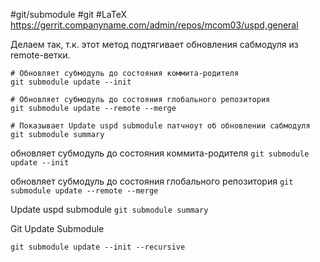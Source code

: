#git/submodule #git #LaTeX
https://gerrit.companyname.com/admin/repos/mcom03/uspd,general

Делаем так, т.к. этот метод подтягивает обновления сабмодуля из remote-ветки.
```
# Обновляет субмодуль до состояния коммита-родителя
git submodule update --init 

# Обновляет субмодуль до состояния глобального репозитория
git submodule update --remote --merge 

# Показывает Update uspd submodule патчноут об обновлении сабмодуля
git submodule summary 
```
 обновляет субмодуль до состояния коммита-родителя
`git submodule update --init`

обновляет субмодуль до состояния глобального репозитория
`git submodule update --remote --merge`

Update uspd submodule
`git submodule summary`

Git Update Submodule
```
git submodule update --init --recursive
```